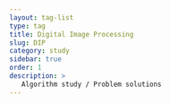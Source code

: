 ```yaml
---
layout: tag-list
type: tag
title: Digital Image Processing
slug: DIP
category: study
sidebar: true
order: 1
description: >
   Algorithm study / Problem solutions
---
```

